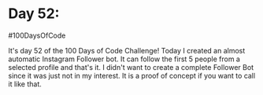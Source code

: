 # Day 52:
#100DaysOfCode

It's day 52 of the 100 Days of Code Challenge! Today I created an almost automatic Instagram Follower bot. It can follow the first 5 people from a selected profile and that's it. I didn't want to create a complete Follower Bot since it was just not in my interest. It is a proof of concept if you want to call it like that.